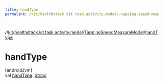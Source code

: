 ```yaml
---
title: handType
permalink: /kit/healthstack.kit.task.activity.model/-tapping-speed-measure-model/hand-type.html

---
```

//[kit](../../../index.html)/[healthstack.kit.task.activity.model](../index.html)/[TappingSpeedMeasureModel](index.html)/[handType](hand-type.html)



# handType



[androidJvm]\
val [handType](hand-type.html): [String](https://kotlinlang.org/api/latest/jvm/stdlib/kotlin/-string/index.html)




